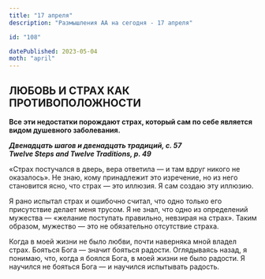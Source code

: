 ```yaml
---
title: "17 апреля"
description: "Размышления АА на сегодня - 17 апреля"

id: "108"

datePublished: 2023-05-04
moth: "april"
---
```


## ЛЮБОВЬ И СТРАХ КАК ПРОТИВОПОЛОЖНОСТИ

**Все эти недостатки порождают страх, который сам по себе является видом
душевного заболевания.**

**_Двенадцать шагов и двенадцать традиций, с. 57  
Twelve Steps and Twelve Traditions, p. 49_**

«Страх постучался в дверь, вера ответила — и там вдруг никого не оказалось».
Не знаю, кому принадлежит это изречение, но из него становится ясно, что страх
— это иллюзия. Я сам создаю эту иллюзию.

Я рано испытал страх и ошибочно считал, что одно только его присутствие делает
меня трусом. Я не знал, что одно из определений мужества — «желание поступать
правильно, невзирая на страх». Таким образом, мужество — это не обязательно
отсутствие страха.

Когда в моей жизни не было любви, почти наверняка мной владел страх. Бояться
Бога — значит бояться радости. Оглядываясь назад, я понимаю, что, когда я
боялся Бога, в моей жизни не было радости. Я научился не бояться Бога — и
научился испытывать радость.
